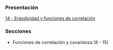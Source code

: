 ### Presentación

[14 - Ergodicidad y funciones de correlación](https://www.overleaf.com/project/5c376bb23d7cdc5c9060a293)

### Secciones
- Funciones de correlación y covarianza (8 - 15)